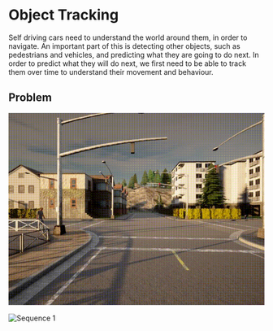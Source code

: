 # Object Tracking

Self driving cars need to understand the world around them, in order to navigate. An important part of this is detecting other objects, such as pedestrians and vehicles, and predicting what they are going to do next. In order to predict what they will do next, we first need to be able to track them over time to understand their movement and behaviour. 

## Problem

![Sequence 0](img/seq0.gif)

![Sequence 1](img/seq1.gif)